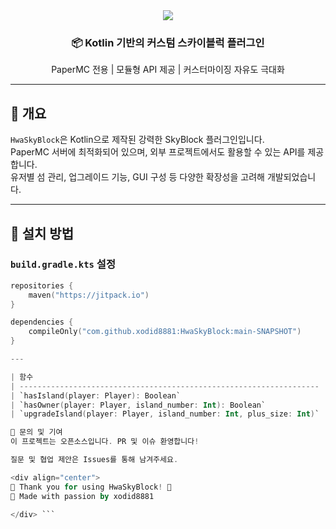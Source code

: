 <div align="center">

<img src="https://capsule-render.vercel.app/api?type=waving&color=gradient&height=180&section=header&text=HwaSkyBlock&fontSize=40&fontAlignY=40"/>

<h3>📦 Kotlin 기반의 커스텀 스카이블럭 플러그인</h3>
<p>PaperMC 전용 | 모듈형 API 제공 | 커스터마이징 자유도 극대화</p>

</div>

---

## 🚀 개요

`HwaSkyBlock`은 Kotlin으로 제작된 강력한 SkyBlock 플러그인입니다.  
PaperMC 서버에 최적화되어 있으며, 외부 프로젝트에서도 활용할 수 있는 API를 제공합니다.  
유저별 섬 관리, 업그레이드 기능, GUI 구성 등 다양한 확장성을 고려해 개발되었습니다.

---

## 🔧 설치 방법

### `build.gradle.kts` 설정

```kotlin
repositories {
    maven("https://jitpack.io")
}

dependencies {
    compileOnly("com.github.xodid8881:HwaSkyBlock:main-SNAPSHOT")
}

---

| 함수                                                                  | 설명                           |
| ------------------------------------------------------------------- | ---------------------------- |
| `hasIsland(player: Player): Boolean`                                | 해당 플레이어가 섬을 보유하고 있는지 확인합니다   |
| `hasOwner(player: Player, island_number: Int): Boolean`             | 특정 섬 번호에 대해 플레이어가 주인인지 확인합니다 |
| `upgradeIsland(player: Player, island_number: Int, plus_size: Int)` | 섬의 사이즈를 업그레이드합니다             |

💬 문의 및 기여
이 프로젝트는 오픈소스입니다. PR 및 이슈 환영합니다!

질문 및 협업 제안은 Issues를 통해 남겨주세요.

<div align="center">
🧊 Thank you for using HwaSkyBlock! 🧊
🌙 Made with passion by xodid8881

</div> ```
